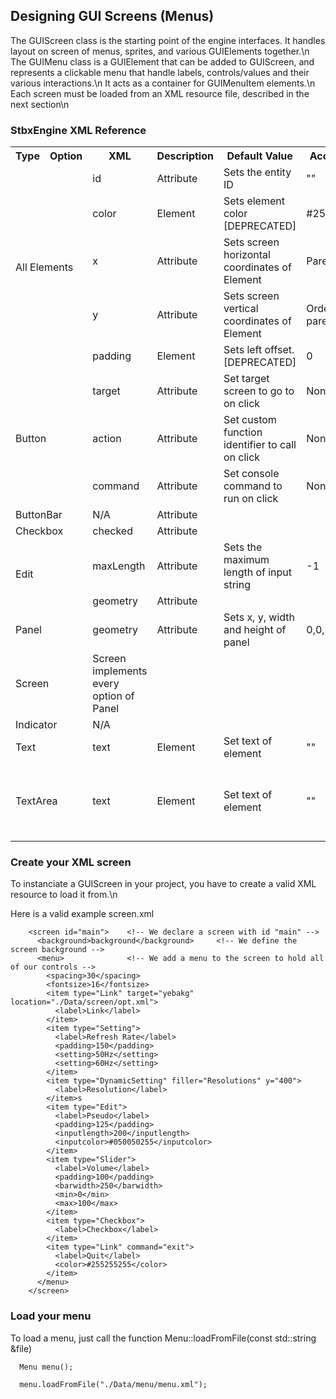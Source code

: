 ## Designing GUI Screens (Menus) ##

The GUIScreen class is the starting point of the engine interfaces. It handles layout on screen of menus, sprites, and various GUIElements together.\n
The GUIMenu class is a GUIElement that can be added to GUIScreen, and represents a clickable menu that handle labels, controls/values and their various interactions.\n
It acts as a container for GUIMenuItem elements.\n
Each screen must be loaded from an XML resource file, described in the next section\n

### StbxEngine XML Reference

<table>
  <tr>
    <th>Type</th><th>Option</th><th>XML</th><th>Description</th><th>Default Value</th><th>Accepted Value</th>
  </tr>
  <tr>
    <td colspan="2" rowspan="5">All Elements</td>
    <td>id</td><td>Attribute</td><td>Sets the entity ID</td><td>""</td><td>Any String</td>
  </tr>
  <tr><td>color</td><td>Element</td><td>Sets element color [DEPRECATED]</td><td>#255255255255</td><td>#RRRGGGBBBAAA</td></tr>
  <tr><td>x</td><td>Attribute</td><td>Sets screen horizontal coordinates of Element</td><td>Parent's x value</td><td>Integer</td></tr>
  <tr><td>y</td><td>Attribute</td><td>Sets screen vertical coordinates of Element</td><td>Ordered by parent</td><td>Integer</td></tr>
  <tr><td>padding</td><td>Element</td><td>Sets left offset. [DEPRECATED]</td><td>0</td><td>Integer</td></tr>
  <tr>
    <td colspan="2" rowspan="3">Button</td>
    <td>target</td><td>Attribute</td><td>Set target screen to go to on click</td><td>None</td><td>String (Screen ID)</td>
  </tr>
  <tr><td>action</td><td>Attribute</td><td>Set custom function identifier to call on click</td><td>None</td><td>String (Functor ID)</td></tr>
  <tr><td>command</td><td>Attribute</td><td>Set console command to run on click</td><td>None</td><td>String (Command)</td></tr>
  <tr>
    <td colspan="2" rowspan="1">ButtonBar</td>
    <td>N/A</td><td>Attribute</td><td></td><td></td><td></td>
  </tr>
  <tr>
    <td colspan="2" rowspan="1">Checkbox</td>
    <td>checked</td><td>Attribute</td><td></td><td></td><td></td>
  </tr>
  <tr>
    <td colspan="2" rowspan="2">Edit</td>
    <td>maxLength</td><td>Attribute</td><td>Sets the maximum length of input string</td><td>-1</td><td>Integer (-1 for none)</td>
  </tr>
  <tr><td>geometry</td><td>Attribute</td><td></td><td></td><td></td></tr>
  <tr>
    <td colspan="2" rowspan="1">Panel</td>
    <td>geometry</td><td>Attribute</td><td>Sets x, y, width and height of panel</td><td>0,0,0,0</td><td>X,Y,WIDTH,HEIGHT (Integer)</td>
  </tr>
  <tr>
    <td colspan="2" rowspan="1">Screen</td>
    <td colspa="5">Screen implements every option of Panel</td>
  </tr>
  <tr>
    <td colspan="2" rowspan="1">Indicator</td>
    <td>N/A</td><td></td><td></td><td></td><td></td>
  </tr>
  <tr>
    <td colspan="2" rowspan="1">Text</td>
    <td>text</td><td>Element</td><td>Set text of element</td><td>""</td><td>String</td>
  </tr>
  <tr>
    <td colspan="2" rowspan="1">TextArea</td>
    <td>text</td><td>Element</td><td>Set text of element</td><td>""</td><td>String</td>
    <td>lines</td><td>Element</td><td>Set height (in text "lines") of element</td><td>""</td><td>String</td>
  </tr>
</table>

### Create your XML screen

To instanciate a GUIScreen in your project, you have to create a valid XML resource to load it from.\n

Here is a valid example screen.xml

        <screen id="main">    <!-- We declare a screen with id "main" -->
          <background>background</background>     <!-- We define the screen background -->
          <menu>              <!-- We add a menu to the screen to hold all of our controls -->
            <spacing>30</spacing>
            <fontsize>16</fontsize>
            <item type="Link" target="yebakg" location="./Data/screen/opt.xml">
              <label>Link</label>
            </item>
            <item type="Setting">
              <label>Refresh Rate</label>
              <padding>150</padding>
              <setting>50Hz</setting>
              <setting>60Hz</setting>
            </item>
            <item type="DynamicSetting" filler="Resolutions" y="400">
              <label>Resolution</label>
            </item>s
            <item type="Edit">
              <label>Pseudo</label>
              <padding>125</padding>
              <inputlength>200</inputlength>
              <inputcolor>#050050255</inputcolor>
            </item>
            <item type="Slider">
              <label>Volume</label>
              <padding>100</padding>
              <barwidth>250</barwidth>
              <min>0</min>
              <max>100</max>
            </item>
            <item type="Checkbox">
              <label>Checkbox</label>
            </item>
            <item type="Link" command="exit">
              <label>Quit</label>
              <color>#255255255</color>
            </item>
          </menu>
        </screen>

### Load your menu

To load a menu, just call the function Menu::loadFromFile(const std::string &file)

      Menu menu();

      menu.loadFromFile("./Data/menu/menu.xml");
